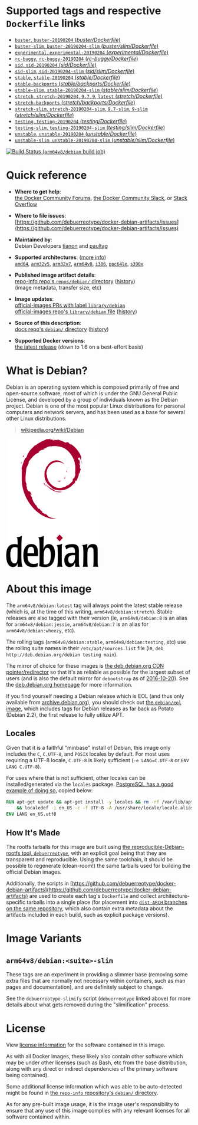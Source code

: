 <!--

********************************************************************************

WARNING:

    DO NOT EDIT "debian/README.md"

    IT IS AUTO-GENERATED

    (from the other files in "debian/" combined with a set of templates)

********************************************************************************

-->

# Supported tags and respective `Dockerfile` links

-	[`buster`, `buster-20190204` (*buster/Dockerfile*)](https://github.com/debuerreotype/docker-debian-artifacts/blob/9d3b62d200c1c330101106190ba9f6265a5e70b0/buster/Dockerfile)
-	[`buster-slim`, `buster-20190204-slim` (*buster/slim/Dockerfile*)](https://github.com/debuerreotype/docker-debian-artifacts/blob/9d3b62d200c1c330101106190ba9f6265a5e70b0/buster/slim/Dockerfile)
-	[`experimental`, `experimental-20190204` (*experimental/Dockerfile*)](https://github.com/debuerreotype/docker-debian-artifacts/blob/9d3b62d200c1c330101106190ba9f6265a5e70b0/experimental/Dockerfile)
-	[`rc-buggy`, `rc-buggy-20190204` (*rc-buggy/Dockerfile*)](https://github.com/debuerreotype/docker-debian-artifacts/blob/9d3b62d200c1c330101106190ba9f6265a5e70b0/rc-buggy/Dockerfile)
-	[`sid`, `sid-20190204` (*sid/Dockerfile*)](https://github.com/debuerreotype/docker-debian-artifacts/blob/9d3b62d200c1c330101106190ba9f6265a5e70b0/sid/Dockerfile)
-	[`sid-slim`, `sid-20190204-slim` (*sid/slim/Dockerfile*)](https://github.com/debuerreotype/docker-debian-artifacts/blob/9d3b62d200c1c330101106190ba9f6265a5e70b0/sid/slim/Dockerfile)
-	[`stable`, `stable-20190204` (*stable/Dockerfile*)](https://github.com/debuerreotype/docker-debian-artifacts/blob/9d3b62d200c1c330101106190ba9f6265a5e70b0/stable/Dockerfile)
-	[`stable-backports` (*stable/backports/Dockerfile*)](https://github.com/debuerreotype/docker-debian-artifacts/blob/9d3b62d200c1c330101106190ba9f6265a5e70b0/stable/backports/Dockerfile)
-	[`stable-slim`, `stable-20190204-slim` (*stable/slim/Dockerfile*)](https://github.com/debuerreotype/docker-debian-artifacts/blob/9d3b62d200c1c330101106190ba9f6265a5e70b0/stable/slim/Dockerfile)
-	[`stretch`, `stretch-20190204`, `9.7`, `9`, `latest` (*stretch/Dockerfile*)](https://github.com/debuerreotype/docker-debian-artifacts/blob/9d3b62d200c1c330101106190ba9f6265a5e70b0/stretch/Dockerfile)
-	[`stretch-backports` (*stretch/backports/Dockerfile*)](https://github.com/debuerreotype/docker-debian-artifacts/blob/9d3b62d200c1c330101106190ba9f6265a5e70b0/stretch/backports/Dockerfile)
-	[`stretch-slim`, `stretch-20190204-slim`, `9.7-slim`, `9-slim` (*stretch/slim/Dockerfile*)](https://github.com/debuerreotype/docker-debian-artifacts/blob/9d3b62d200c1c330101106190ba9f6265a5e70b0/stretch/slim/Dockerfile)
-	[`testing`, `testing-20190204` (*testing/Dockerfile*)](https://github.com/debuerreotype/docker-debian-artifacts/blob/9d3b62d200c1c330101106190ba9f6265a5e70b0/testing/Dockerfile)
-	[`testing-slim`, `testing-20190204-slim` (*testing/slim/Dockerfile*)](https://github.com/debuerreotype/docker-debian-artifacts/blob/9d3b62d200c1c330101106190ba9f6265a5e70b0/testing/slim/Dockerfile)
-	[`unstable`, `unstable-20190204` (*unstable/Dockerfile*)](https://github.com/debuerreotype/docker-debian-artifacts/blob/9d3b62d200c1c330101106190ba9f6265a5e70b0/unstable/Dockerfile)
-	[`unstable-slim`, `unstable-20190204-slim` (*unstable/slim/Dockerfile*)](https://github.com/debuerreotype/docker-debian-artifacts/blob/9d3b62d200c1c330101106190ba9f6265a5e70b0/unstable/slim/Dockerfile)

[![Build Status](https://doi-janky.infosiftr.net/job/multiarch/job/arm64v8/job/debian/badge/icon) (`arm64v8/debian` build job)](https://doi-janky.infosiftr.net/job/multiarch/job/arm64v8/job/debian/)

# Quick reference

-	**Where to get help**:  
	[the Docker Community Forums](https://forums.docker.com/), [the Docker Community Slack](https://blog.docker.com/2016/11/introducing-docker-community-directory-docker-community-slack/), or [Stack Overflow](https://stackoverflow.com/search?tab=newest&q=docker)

-	**Where to file issues**:  
	[https://github.com/debuerreotype/docker-debian-artifacts/issues](https://github.com/debuerreotype/docker-debian-artifacts/issues)

-	**Maintained by**:  
	Debian Developers [tianon](https://qa.debian.org/developer.php?login=tianon) and [paultag](https://qa.debian.org/developer.php?login=paultag)

-	**Supported architectures**: ([more info](https://github.com/docker-library/official-images#architectures-other-than-amd64))  
	[`amd64`](https://hub.docker.com/r/amd64/debian/), [`arm32v5`](https://hub.docker.com/r/arm32v5/debian/), [`arm32v7`](https://hub.docker.com/r/arm32v7/debian/), [`arm64v8`](https://hub.docker.com/r/arm64v8/debian/), [`i386`](https://hub.docker.com/r/i386/debian/), [`ppc64le`](https://hub.docker.com/r/ppc64le/debian/), [`s390x`](https://hub.docker.com/r/s390x/debian/)

-	**Published image artifact details**:  
	[repo-info repo's `repos/debian/` directory](https://github.com/docker-library/repo-info/blob/master/repos/debian) ([history](https://github.com/docker-library/repo-info/commits/master/repos/debian))  
	(image metadata, transfer size, etc)

-	**Image updates**:  
	[official-images PRs with label `library/debian`](https://github.com/docker-library/official-images/pulls?q=label%3Alibrary%2Fdebian)  
	[official-images repo's `library/debian` file](https://github.com/docker-library/official-images/blob/master/library/debian) ([history](https://github.com/docker-library/official-images/commits/master/library/debian))

-	**Source of this description**:  
	[docs repo's `debian/` directory](https://github.com/docker-library/docs/tree/master/debian) ([history](https://github.com/docker-library/docs/commits/master/debian))

-	**Supported Docker versions**:  
	[the latest release](https://github.com/docker/docker-ce/releases/latest) (down to 1.6 on a best-effort basis)

# What is Debian?

Debian is an operating system which is composed primarily of free and open-source software, most of which is under the GNU General Public License, and developed by a group of individuals known as the Debian project. Debian is one of the most popular Linux distributions for personal computers and network servers, and has been used as a base for several other Linux distributions.

> [wikipedia.org/wiki/Debian](https://en.wikipedia.org/wiki/Debian)

![logo](https://raw.githubusercontent.com/docker-library/docs/b449be7df57e9ed9086bb5821bfb5d6cdc5d67a4/debian/logo.png)

# About this image

The `arm64v8/debian:latest` tag will always point the latest stable release (which is, at the time of this writing, `arm64v8/debian:stretch`). Stable releases are also tagged with their version (ie, `arm64v8/debian:8` is an alias for `arm64v8/debian:jessie`, `arm64v8/debian:7` is an alias for `arm64v8/debian:wheezy`, etc).

The rolling tags (`arm64v8/debian:stable`, `arm64v8/debian:testing`, etc) use the rolling suite names in their `/etc/apt/sources.list` file (ie, `deb http://deb.debian.org/debian testing main`).

The mirror of choice for these images is [the deb.debian.org CDN pointer/redirector](https://deb.debian.org) so that it's as reliable as possible for the largest subset of users (and is also the default mirror for `debootstrap` as of [2016-10-20](https://anonscm.debian.org/cgit/d-i/debootstrap.git/commit/?id=9e8bc60ad1ccf3a25ce7890526b70059f3e770de)). See the [deb.debian.org homepage](https://deb.debian.org) for more information.

If you find yourself needing a Debian release which is EOL (and thus only available from [archive.debian.org](http://archive.debian.org)), you should check out [the `debian/eol` image](https://hub.docker.com/r/debian/eol/), which includes tags for Debian releases as far back as Potato (Debian 2.2), the first release to fully utilize APT.

## Locales

Given that it is a faithful "minbase" install of Debian, this image only includes the `C`, `C.UTF-8`, and `POSIX` locales by default. For most uses requiring a UTF-8 locale, `C.UTF-8` is likely sufficient (`-e LANG=C.UTF-8` or `ENV LANG C.UTF-8`).

For uses where that is not sufficient, other locales can be installed/generated via the `locales` package. [PostgreSQL has a good example of doing so](https://github.com/docker-library/postgres/blob/69bc540ecfffecce72d49fa7e4a46680350037f9/9.6/Dockerfile#L21-L24), copied below:

```dockerfile
RUN apt-get update && apt-get install -y locales && rm -rf /var/lib/apt/lists/* \
	&& localedef -i en_US -c -f UTF-8 -A /usr/share/locale/locale.alias en_US.UTF-8
ENV LANG en_US.utf8
```

## How It's Made

The rootfs tarballs for this image are built using [the reproducible-Debian-rootfs tool, `debuerreotype`](https://github.com/debuerreotype/debuerreotype), with an explicit goal being that they are transparent and reproducible. Using the same toolchain, it should be possible to regenerate (clean-room!) the same tarballs used for building the official Debian images.

Additionally, the scripts in [https://github.com/debuerreotype/docker-debian-artifacts](https://github.com/debuerreotype/docker-debian-artifacts) are used to create each tag's `Dockerfile` and collect architecture-specific tarballs into a single place (for placement into [`dist-ARCH` branches on the same repository](https://github.com/debuerreotype/docker-debian-artifacts/branches), which also contain extra metadata about the artifacts included in each build, such as explicit package versions).

# Image Variants

## `arm64v8/debian:<suite>-slim`

These tags are an experiment in providing a slimmer base (removing some extra files that are normally not necessary within containers, such as man pages and documentation), and are definitely subject to change.

See the `debuerreotype-slimify` script (`debuerreotype` linked above) for more details about what gets removed during the "slimification" process.

# License

View [license information](https://www.debian.org/social_contract#guidelines) for the software contained in this image.

As with all Docker images, these likely also contain other software which may be under other licenses (such as Bash, etc from the base distribution, along with any direct or indirect dependencies of the primary software being contained).

Some additional license information which was able to be auto-detected might be found in [the `repo-info` repository's `debian/` directory](https://github.com/docker-library/repo-info/tree/master/repos/debian).

As for any pre-built image usage, it is the image user's responsibility to ensure that any use of this image complies with any relevant licenses for all software contained within.
